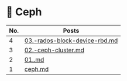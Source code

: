 # 🎯 Ceph

<table><thead><tr><th>No.</th><th data-type="content-ref">Posts</th></tr></thead><tbody><tr><td>4</td><td><a href="ceph-deploy-ceph/03.-rados-block-device-rbd.md">03.-rados-block-device-rbd.md</a></td></tr><tr><td>3</td><td><a href="ceph-deploy-ceph/02.-ceph-cluster.md">02.-ceph-cluster.md</a></td></tr><tr><td>2</td><td><a href="ceph-deploy-ceph/01..md">01..md</a></td></tr><tr><td>1</td><td><a href="ceph.md">ceph.md</a></td></tr></tbody></table>
